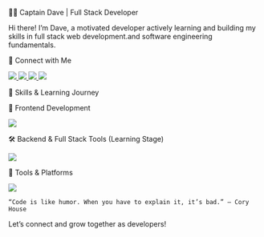 
👨‍💻 Captain Dave |  Full Stack Developer

Hi there! I’m Dave, a motivated developer actively learning and building my skills in full stack web development.and software engineering fundamentals.

🤝 Connect with Me

<p align="left">
  <a href="https://www.linkedin.com/in/david-obonyano-bb3478256?utm_source=share&utm_campaign=share_via&utm_content=profile&utm_medium=ios_app" target="_blank">
    <img src="https://img.shields.io/badge/LinkedIn-blue?logo=linkedin&style=for-the-badge" />
  </a>
  <a href="https://x.com/davidalocaefe?s=21" target="_blank">
    <img src="https://img.shields.io/badge/Twitter-black?logo=twitter&style=for-the-badge" />
  </a>
  <a href="https://www.instagram.com/david_efe6?igsh=ZG90OXJ6eHJkNGF2&utm_source=qr" target="_blank">
    <img src="https://img.shields.io/badge/Instagram-purple?logo=instagram&style=for-the-badge" />
  </a>
  <a href="mailto:godsentryan@gmail.com">
    <img src="https://img.shields.io/badge/Email-red?logo=gmail&style=for-the-badge" />
  </a>
</p>


🧠 Skills & Learning Journey

🚀 Frontend Development

<p align="left">
  <img src="https://skillicons.dev/icons?i=html,css,js,ts,tailwind" />
</p>
🛠️ Backend & Full Stack Tools (Learning Stage)

<p align="left">
  <img src="https://skillicons.dev/icons?i=react,nodejs,express,mongodb,mysql,php,java,python" />
</p>

🔧 Tools & Platforms

<p align="left">
  <img src="https://skillicons.dev/icons?i=git,github,vscode,figma,linux" />
</p>


	“Code is like humor. When you have to explain it, it’s bad.” – Cory House

Let’s connect and grow together as developers!
